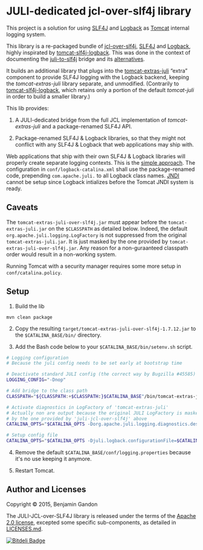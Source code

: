 <!--
   Copyright 2015 Benjamin Gandon

   Licensed under the Apache License, Version 2.0 (the "License");
   you may not use this file except in compliance with the License.
   You may obtain a copy of the License at

       http://www.apache.org/licenses/LICENSE-2.0

   Unless required by applicable law or agreed to in writing, software
   distributed under the License is distributed on an "AS IS" BASIS,
   WITHOUT WARRANTIES OR CONDITIONS OF ANY KIND, either express or implied.
   See the License for the specific language governing permissions and
   limitations under the License.
-->

JULI-dedicated jcl-over-slf4j library
=====================================

This project is a solution for using [SLF4J](http://www.slf4j.org/) and
[Logback](http://logback.qos.ch/) as [Tomcat](http://tomcat.apache.org/)
internal logging system.

This library is a re-packaged bundle of [jcl-over-slf4j](http://www.slf4j.org/legacy.html#jclOverSLF4J),
[SLF4J](http://www.slf4j.org/) and [Logback](http://logback.qos.ch/),
highly inspirated by [tomcat-slf4j-logback](https://github.com/grgrzybek/tomcat-slf4j-logback).
This was done in the context of documenting the [juli-to-slf4j](https://github.com/bgandon/juli-to-slf4j)
bridge and its [alternatives](https://github.com/bgandon/juli-to-slf4j/blob/master/ALTERNATIVES.md).

It builds an additional library that plugs into the
[tomcat-extras-juli](http://search.maven.org/#search%7Cgav%7C1%7Cg%3A%22org.apache.tomcat.extras%22%20AND%20a%3A%22tomcat-extras-juli%22)
“extra” component to provide SLF4J logging with the Logback backend, keeping
the _tomcat-extras-juli_ library separate, and unmodified.
(Contrarily to [tomcat-slf4j-logback](https://github.com/grgrzybek/tomcat-slf4j-logback),
which retains only a portion of the default _tomcat-juli_ in order to build a
smaller library.)

This lib provides:

1. A JULI-dedicated bridge from the full JCL implementation of
   _tomcat-extras-juli_ and a package-renamed SLF4J API.

2. Package-renamed SLF4J & Logback libraries, so that they might not conflict
   with any SLF4J & Logback that web applications may ship with.

Web applications that ship with their own SLF4J & Logback libraries will
properly create separate logging contexts. This is the
[simple approach](http://logback.qos.ch/manual/loggingSeparation.html#easy).
The configuration in `conf/logback-catalina.xml` shall use the package-renamed
code, prepending `com.apache.juli.` to all Logback class names.
[JNDI](http://logback.qos.ch/manual/loggingSeparation.html#ContextJNDISelector)
cannot be setup since Logback intializes before the Tomcat JNDI system is
ready.


Caveats
-------

The `tomcat-extras-juli-over-slf4j.jar` must appear before the
`tomcat-extras-juli.jar` on the `$CLASSPATH` as detailed below. Indeed, the
default `org.apache.juli.logging.LogFactory` is not suppressed from the
original `tomcat-extras-juli.jar`. It is just masked by the one provided by
`tomcat-extras-juli-over-slf4j.jar`. Any reason for a non-guraanteed classpath
order would result in a non-working system.

Running Tomcat with a security manager requires some more setup in
`conf/catalina.policy`.


Setup
-----

1. Build the lib

```
mvn clean package
```

2. Copy the resulting `target/tomcat-extras-juli-over-slf4j-1.7.12.jar` to the
   `$CATALINA_BASE/bin/` directory.

3. Add the Bash code below to your `$CATALINA_BASE/bin/setenv.sh` script.

```bash
# Logging configuration
# Because the juli config needs to be set early at bootstrap time

# Deactivate standard JULI config (the correct way by Bugzilla #45585)
LOGGING_CONFIG="-Dnop"

# Add bridge to the class path
CLASSPATH="${CLASSPATH:+$CLASSPATH:}$CATALINA_BASE"/bin/tomcat-extras-juli-over-slf4j-1.7.12.jar

# Activate diagnostics in LogFactory of 'tomcat-extras-juli'
# Actually non are output because the original JULI LogFactory is masked
# by the one provided by 'juli-jcl-over-slf4j' above
CATALINA_OPTS="$CATALINA_OPTS -Dorg.apache.juli.logging.diagnostics.dest=STDOUT"

# Setup config file
CATALINA_OPTS="$CATALINA_OPTS -Djuli.logback.configurationFile=$CATALINA_BASE/conf/logback-catalina.xml"
```

4. Remove the default `$CATALINA_BASE/conf/logging.properties` because it's no
   use keeping it anymore.

5. Restart Tomcat.


Author and Licenses
-------------------

Copyright © 2015, Benjamin Gandon

The JULI-JCL-over-SLF4J library is released under the terms of the
[Apache 2.0 license](LICENSE.txt), excepted some specific sub-components, as
detailed in [LICENSES.md](LICENSES.md).


<!--
# Local Variables:
# indent-tabs-mode: nil
# End:
-->


[![Bitdeli Badge](https://d2weczhvl823v0.cloudfront.net/bgandon/juli-jcl-over-slf4j/trend.png)](https://bitdeli.com/free "Bitdeli Badge")

